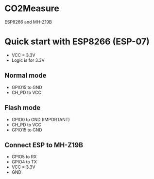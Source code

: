 # CO2Measure
ESP8266 and MH-Z19B

# Quick start with ESP8266 (ESP-07)
* VCC = 3.3V
* Logic is for 3.3V
## Normal mode
* GPIO15 to GND
* CH_PD to VCC
## Flash mode
* GPIO0 to GND (IMPORTANT)
* CH_PD to VCC
* GPIO15 to GND
## Connect ESP to MH-Z19B
* GPIO5 to RX
* GPIO4 to TX
* VCC = 3.3V
* GND
